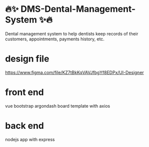 # :fire::sparkles: DMS-Dental-Management-System :sparkles::fire:
Dental management system to help dentists keep records of their customers, appointments, payments history, etc.

# design file
https://www.figma.com/file/KZ7tBkKqVAVJfbgYf8EDPx/UI-Designer
# front end
vue bootstrap argondash board template with axios
# back end
nodejs app with express
